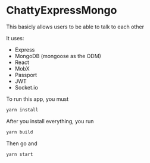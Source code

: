 # ChattyExpressMongo

This basicly allows users to be able to talk to each other

It uses:

* Express
* MongoDB (mongoose as the ODM)
* React
* MobX
* Passport
* JWT
* Socket.io

To run this app, you must

```bash
yarn install
```


After you install everything, you run

```bash
yarn build
```
Then go and


```bash
yarn start
```
